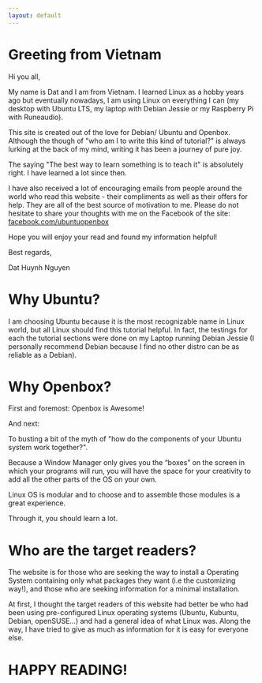 ```yaml
---
layout: default
---
```


# Greeting from Vietnam

Hi you all,

My name is Dat and I am from Vietnam. I learned Linux as a hobby years ago but eventually nowadays, I am using Linux on everything I can (my desktop with Ubuntu LTS, my laptop with Debian Jessie or my Raspberry Pi with Runeaudio).

This site is created out of the love for Debian/ Ubuntu and Openbox. Although the though of "who am I to write this kind of tutorial?" is always lurking at the back of my mind, writing it has been a journey of pure joy.

The saying "The best way to learn something is to teach it" is absolutely right. I have learned a lot since then.

I have also received a lot of encouraging emails from people around the world who read this website - their compliments as well as their offers for help. They are all of the best source of motivation to me. Please do not hesitate to share your thoughts with me on the Facebook of the site: [facebook.com/ubuntuopenbox](https://www.facebook.com/ubuntuopenbox)

Hope you will enjoy your read and found my information helpful!

Best regards,

Dat Huynh Nguyen

# Why Ubuntu?

I am choosing Ubuntu because it is the most recognizable name in Linux world, but all Linux should find this tutorial helpful. In fact, the testings for each the tutorial sections were done on my Laptop running Debian Jessie (I personally recommend Debian because I find no other distro can be as reliable as a Debian).

# Why Openbox?

First and foremost: Openbox is Awesome!

And next:

To busting a bit of the myth of "how do the components of your Ubuntu system work together?".

Because a Window Manager only gives you the “boxes” on the screen in which your programs will run, you will have the space for your creativity to add all the other parts of the OS on your own.

Linux OS is modular and to choose and to assemble those modules is a great experience.

Through it, you should learn a lot.

# Who are the target readers?

The website is for those who are seeking the way to install a Operating System containing only what packages they want (i.e the customizing way!), and those who are seeking information for a minimal installation.

At first, I thought the target readers of this website had better be who had been using pre-configured Linux operating systems (Ubuntu, Kubuntu, Debian, openSUSE...) and had a general idea of what Linux was. Along the way, I have tried to give as much as information for it is easy for everyone else.

# HAPPY READING!
